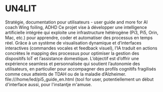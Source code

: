 # UN4LIT
Stratégie, documentation pour utilisateurs - user guide and more for AI coach Wing foiling, ADHD
Ce projet vise à développer une intelligence artificielle intégrée qui exploite une infrastructure hétérogène (Pi3, Pi5, Orin, Mac, etc.) pour apprendre, coder et automatiser des processus en temps réel. Grâce à un système de visualisation dynamique et d’interfaces interactives (commandes vocales et feedback visuel), l’IA traduit en actions concrètes le mapping des processus pour optimiser la gestion des dispositifs IoT et l’assistance domestique. L’objectif est d’offrir une expérience seamless et personnalisée qui soutient l’autonomie des utilisateurs, en particulier pour accompagner des profils cognitifs fragilisés comme ceux atteints de TDAH ou de la maladie d’Alzheimer.
file:///home/led/pi5_guide_en.html  (tool for user, potentiellement un début d'interface aussi, pour l'instantje m'amuse.
